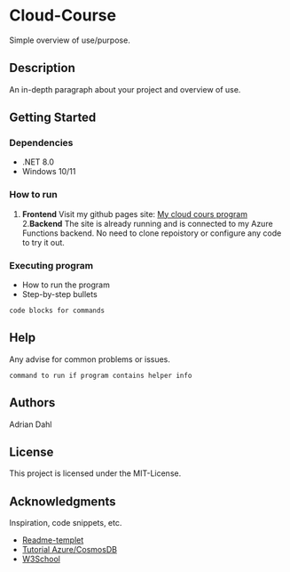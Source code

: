 # Cloud-Course

Simple overview of use/purpose.

## Description

An in-depth paragraph about your project and overview of use.

## Getting Started

### Dependencies

* .NET 8.0
* Windows 10/11

### How to run
1. **Frontend**
   Visit my github pages site:
   [My cloud cours program](https://adrianokd.github.io/Cloud-Course)
2.**Backend**
   The site is already running and is connected to my Azure Functions backend.
   No need to clone repoistory or configure any code to try it out.

### Executing program

* How to run the program
* Step-by-step bullets
```
code blocks for commands
```

## Help

Any advise for common problems or issues.
```
command to run if program contains helper info
```

## Authors

Adrian Dahl

## License

This project is licensed under the MIT-License.

## Acknowledgments

Inspiration, code snippets, etc.
* [Readme-templet](https://gist.github.com/DomPizzie/7a5ff55ffa9081f2de27c315f5018afc)
* [Tutorial Azure/CosmosDB](https://learn.microsoft.com/en-us/azure/azure-functions/how-to-create-function-vs-code?pivots=programming-language-csharp)
* [W3School](https://www.w3schools.com)
